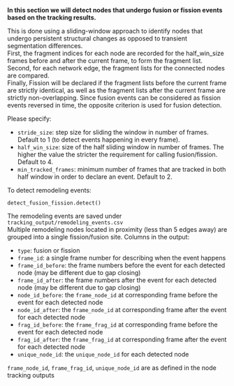 **In this section we will detect nodes that undergo fusion or fission events based on the tracking results.**

This is done using a sliding-window approach to identify nodes that undergo persistent structural changes as opposed to transient segmentation differences.\
First, the fragment indices for each node are recorded for the half_win_size frames before and after the current frame, to form the fragment list.\
Second, for each network edge, the fragment lists for the connected nodes are compared.\
Finally, Fission will be declared if the fragment lists before the current frame are strictly identical, as well as the fragment lists after the current frame are strictly non-overlapping. 
Since fusion events can be considered as fission events reversed in time, the opposite criterion is used for fusion detection. 

Please specify:
- `stride_size`: step size for sliding the window in number of frames. Default to 1 (to detect events happening in every frame).
- `half_win_size`: size of the half sliding window in number of frames. The higher the value the stricter the requirement for calling fusion/fission. Default to 4.
- `min_tracked_frames`: minimum number of frames that are tracked in both half window in order to declare an event. Default to 2.

To detect remodeling events:
```
detect_fusion_fission.detect()
```

The remodeling events are saved under `tracking_output/remodeling_events.csv`\
Multiple remodeling nodes located in proximity (less than 5 edges away) are grouped into a single fission/fusion site.
Columns in the output:
- `type`: fusion or fission
- `frame_id`: a single frame number for describing when the event happens
- `frame_id_before`: the frame numbers before the event for each detected node (may be different due to gap closing)
- `frame_id_after`: the frame numbers after the event for each detected node (may be different due to gap closing)
- `node_id_before`: the `frame_node_id` at corresponding frame before the event for each detected node
- `node_id_after`: the `frame_node_id` at corresponding frame after the event for each detected node
- `frag_id_before`: the `frame_frag_id` at corresponding frame before the event for each detected node
- `frag_id_after`: the `frame_frag_id` at corresponding frame after the event for each detected node
- `unique_node_id`: the `unique_node_id` for each detected node

`frame_node_id`, `frame_frag_id`, `unique_node_id` are as defined in the node tracking outputs
